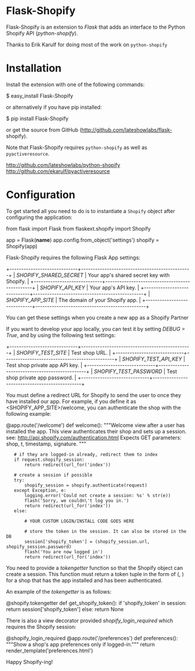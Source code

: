 
Flask-Shopify
=============

Flask-Shopify is an extension to *Flask* that adds an interface to the
Python Shopify API (*python-shopify*).

Thanks to Erik Karulf for doing most of the work on ``python-shopify``

Installation
============

Install the extension with one of the following commands:

   $ easy_install Flask-Shopify

or alternatively if you have pip installed:

   $ pip install Flask-Shopify

or get the source from GitHub (http://github.com/lateshowlabs/flask-
shopify).

Note that Flask-Shopify requires ``python-shopify`` as well as
``pyactiveresource``.

   http://github.com/lateshowlabs/python-shopify
   http://github.com/ekarulf/pyactiveresource


Configuration
=============

To get started all you need to do is to instantiate a ``Shopify``
object after configuring the application:

   from flask import Flask
   from flaskext.shopify import Shopify

   app = Flask(__name__)
   app.config.from_object('settings')
   shopify = Shopify(app)

Flask-Shopify requires the following Flask App settings:

+-----------------------------+-----------------------------------------------+
| *SHOPIFY_SHARED_SECRET*     | Your app's shared secret key with Shopify.    |
+-----------------------------+-----------------------------------------------+
| *SHOPIFY_API_KEY*           | Your app's API key.                           |
+-----------------------------+-----------------------------------------------+
| *SHOPIFY_APP_SITE*          | The domain of your Shopify app.               |
+-----------------------------+-----------------------------------------------+

You can get these settings when you create a new app as a Shopify
Partner

If you want to develop your app locally, you can test it by setting
*DEBUG = True*, and by using the following test settings:

+-----------------------------+-----------------------------------------------+
| *SHOPIFY_TEST_SITE*         | Test shop URL.                                |
+-----------------------------+-----------------------------------------------+
| *SHOPIFY_TEST_API_KEY*      | Test shop private app API key.                |
+-----------------------------+-----------------------------------------------+
| *SHOPIFY_TEST_PASSWORD*     | Test shop private app password.               |
+-----------------------------+-----------------------------------------------+

You must define a redirect URL for Shopify to send the user to once
they have installed our app. For example, if you define it as
<SHOPIFY_APP_SITE>/welcome, you can authenticate the shop with the
following example:

   @app.route('/welcome')
   def welcome():
       """Welcome view after a user has installed the app.
       This view authenticates their shop and sets up a session.
       see: http://api.shopify.com/authentication.html
       Expects GET parameters: shop, t, timestamp, signature.
       """

       # if they are logged-in already, redirect them to index
       if request.shopify_session:
           return redirect(url_for('index'))

       # create a session if possible
       try:
           shopify_session = shopify.authenticate(request)
       except Exception, e:
           logging.error('Could not create a session: %s' % str(e))
           flash('Sorry, we couldn\'t log you in.')
           return redirect(url_for('index'))
       else:

           # YOUR CUSTOM LOGIN/INSTALL CODE GOES HERE

           # store the token in the session. It can also be stored in the DB
           session['shopify_token'] = (shopify_session.url, shopify_session.password)
           flash('You are now logged in')
           return redirect(url_for('index'))

You need to provide a *tokengetter* function so that the Shopify
object can create a session. This function must return a token tuple
in the form of (<url>, <password>) for a shop that has the app
installed and has been authenticated.

An example of the *tokengetter* is as follows:

   @shopify.tokengetter
   def get_shopify_token():
       if 'shopify_token' in session:
           return session['shopify_token']
       else:
           return None

There is also a view decorator provided *shopify_login_required* which
requires the Shopify session:

   @shopify_login_required
   @app.route('/preferences')
   def preferences():
       """Show a shop's app preferences only if logged-in."""
       return render_template('preferences.html')

Happy Shopify-ing!
